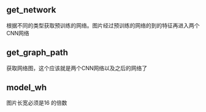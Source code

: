 ## get_network

根据不同的类型获取预训练的网络。图片经过预训练的网络的到的特征再进入两个CNN网络

## get_graph_path

获取网络图，这个应该就是两个CNN网络以及之后的网络了

## model_wh

图片长宽必须是16 的倍数